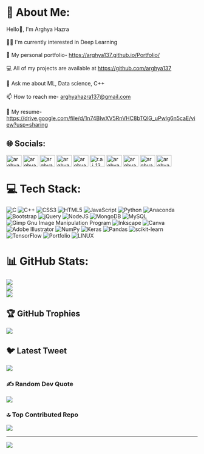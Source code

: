 # 💫 About Me:
Hello👋, I'm Arghya Hazra<br><br>👨‍💻 I'm currently interested in Deep Learning<br><br>📝 My personal portfolio- https://arghya137.github.io/Portfolio/<br><br>💻 All of my projects are available at https://github.com/arghya137<br><br>💬 Ask me about ML, Data science, C++<br><br>📫 How to reach me- arghyahazra137@gmail.com<br><br>📄 My resume- https://drive.google.com/file/d/1n74BlwXV5RnVHC8bTQlG_uPwlg6n5caE/view?usp=sharing


## 🌐 Socials:
<a href="https://twitter.com/arghya137hazra" target="blank"><img align="center" src="https://raw.githubusercontent.com/rahuldkjain/github-profile-readme-generator/master/src/images/icons/Social/twitter.svg" alt="arghya137hazra" height="30" width="40" /></a>
<a href="https://linkedin.com/in/arghyahazra137" target="blank"><img align="center" src="https://raw.githubusercontent.com/rahuldkjain/github-profile-readme-generator/master/src/images/icons/Social/linked-in-alt.svg" alt="arghyahazra137" height="30" width="40" /></a>
<a href="https://stackoverflow.com/users/arghyahazra137" target="blank"><img align="center" src="https://raw.githubusercontent.com/rahuldkjain/github-profile-readme-generator/master/src/images/icons/Social/stack-overflow.svg" alt="arghyahazra137" height="30" width="40" /></a>
<a href="https://kaggle.com/arghyahazra" target="blank"><img align="center" src="https://raw.githubusercontent.com/rahuldkjain/github-profile-readme-generator/master/src/images/icons/Social/kaggle.svg" alt="arghyahazra" height="30" width="40" /></a>
<a href="https://fb.com/arghya.hazra.169" target="blank"><img align="center" src="https://raw.githubusercontent.com/rahuldkjain/github-profile-readme-generator/master/src/images/icons/Social/facebook.svg" alt="arghya.hazra.169" height="30" width="40" /></a>
<a href="https://instagram.com/r.a.j_13_" target="blank"><img align="center" src="https://raw.githubusercontent.com/rahuldkjain/github-profile-readme-generator/master/src/images/icons/Social/instagram.svg" alt="r.a.j_13_" height="30" width="40" /></a>
<a href="https://www.codechef.com/users/arghya_13" target="blank"><img align="center" src="https://cdn.jsdelivr.net/npm/simple-icons@3.1.0/icons/codechef.svg" alt="arghya_13" height="30" width="40" /></a>
<a href="https://www.hackerrank.com/arghyahazra137" target="blank"><img align="center" src="https://raw.githubusercontent.com/rahuldkjain/github-profile-readme-generator/master/src/images/icons/Social/hackerrank.svg" alt="arghyahazra137" height="30" width="40" /></a>
<a href="https://www.leetcode.com/arghyahazra" target="blank"><img align="center" src="https://raw.githubusercontent.com/rahuldkjain/github-profile-readme-generator/master/src/images/icons/Social/leet-code.svg" alt="arghyahazra" height="30" width="40" /></a>
<a href="https://auth.geeksforgeeks.org/user/arghyahazra137" target="blank"><img align="center" src="https://raw.githubusercontent.com/rahuldkjain/github-profile-readme-generator/master/src/images/icons/Social/geeks-for-geeks.svg" alt="arghyahazra137" height="30" width="40" /></a>

# 💻 Tech Stack:
![C](https://img.shields.io/badge/c-%2300599C.svg?style=for-the-badge&logo=c&logoColor=white) ![C++](https://img.shields.io/badge/c++-%2300599C.svg?style=for-the-badge&logo=c%2B%2B&logoColor=white) ![CSS3](https://img.shields.io/badge/css3-%231572B6.svg?style=for-the-badge&logo=css3&logoColor=white) ![HTML5](https://img.shields.io/badge/html5-%23E34F26.svg?style=for-the-badge&logo=html5&logoColor=white) ![JavaScript](https://img.shields.io/badge/javascript-%23323330.svg?style=for-the-badge&logo=javascript&logoColor=%23F7DF1E) ![Python](https://img.shields.io/badge/python-3670A0?style=for-the-badge&logo=python&logoColor=ffdd54) ![Anaconda](https://img.shields.io/badge/Anaconda-%2344A833.svg?style=for-the-badge&logo=anaconda&logoColor=white) ![Bootstrap](https://img.shields.io/badge/bootstrap-%23563D7C.svg?style=for-the-badge&logo=bootstrap&logoColor=white) ![jQuery](https://img.shields.io/badge/jquery-%230769AD.svg?style=for-the-badge&logo=jquery&logoColor=white) ![NodeJS](https://img.shields.io/badge/node.js-6DA55F?style=for-the-badge&logo=node.js&logoColor=white) ![MongoDB](https://img.shields.io/badge/MongoDB-%234ea94b.svg?style=for-the-badge&logo=mongodb&logoColor=white) ![MySQL](https://img.shields.io/badge/mysql-%2300f.svg?style=for-the-badge&logo=mysql&logoColor=white) ![Gimp Gnu Image Manipulation Program](https://img.shields.io/badge/Gimp-657D8B?style=for-the-badge&logo=gimp&logoColor=FFFFFF) ![Inkscape](https://img.shields.io/badge/Inkscape-e0e0e0?style=for-the-badge&logo=inkscape&logoColor=080A13) ![Canva](https://img.shields.io/badge/Canva-%2300C4CC.svg?style=for-the-badge&logo=Canva&logoColor=white) ![Adobe Illustrator](https://img.shields.io/badge/adobeillustrator-%23FF9A00.svg?style=for-the-badge&logo=adobeillustrator&logoColor=white) ![NumPy](https://img.shields.io/badge/numpy-%23013243.svg?style=for-the-badge&logo=numpy&logoColor=white) ![Keras](https://img.shields.io/badge/Keras-%23D00000.svg?style=for-the-badge&logo=Keras&logoColor=white) ![Pandas](https://img.shields.io/badge/pandas-%23150458.svg?style=for-the-badge&logo=pandas&logoColor=white) ![scikit-learn](https://img.shields.io/badge/scikit--learn-%23F7931E.svg?style=for-the-badge&logo=scikit-learn&logoColor=white) ![TensorFlow](https://img.shields.io/badge/TensorFlow-%23FF6F00.svg?style=for-the-badge&logo=TensorFlow&logoColor=white) ![Portfolio](https://img.shields.io/badge/Portfolio-%23000000.svg?style=for-the-badge&logo=firefox&logoColor=#FF7139) ![LINUX](https://img.shields.io/badge/Linux-FCC624?style=for-the-badge&logo=linux&logoColor=black)
# 📊 GitHub Stats:
![](https://github-readme-stats.vercel.app/api?username=arghya137&theme=dark&hide_border=false&include_all_commits=false&count_private=false)<br/>
![](https://github-readme-streak-stats.herokuapp.com/?user=arghya137&theme=dark&hide_border=false)<br/>
![](https://github-readme-stats.vercel.app/api/top-langs/?username=arghya137&theme=dark&hide_border=false&include_all_commits=false&count_private=false&layout=compact)

## 🏆 GitHub Trophies
![](https://github-profile-trophy.vercel.app/?username=arghya137&theme=radical&no-frame=true&no-bg=true&margin-w=4)

## 🐦 Latest Tweet
[![](https://gtce.itsvg.in/api?username=https://twitter.com/arghya137hazra)](https://github.com/VishwaGauravIn/github-twitter-card-embed)

### ✍️ Random Dev Quote
![](https://quotes-github-readme.vercel.app/api?type=horizontal&theme=radical)

### 🔝 Top Contributed Repo
![](https://github-contributor-stats.vercel.app/api?username=arghya137&limit=5&theme=dark&combine_all_yearly_contributions=true)

---
[![](https://visitcount.itsvg.in/api?id=arghya137&icon=0&color=0)](https://visitcount.itsvg.in)
